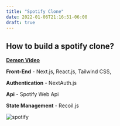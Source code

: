 ```yaml
---
title: "Spotify Clone"
date: 2022-01-06T21:16:51-06:00
draft: true
---
```


## How to build a spotify clone?

[**Demon Video**](https://youtu.be/tM8pquJBciE)

**Front-End** - Next.js, React.js, Tailwind CSS,

**Authentication** - NextAuth.js

**Api** - Spotify Web Api

**State Management** - Recoil.js

![spotify](/spotify-clone.png)

